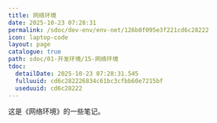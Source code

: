 ```yaml
---
title: 网络环境
date: 2025-10-23 07:28:31
permalink: /sdoc/dev-env/env-net/126b0f095e3f221cd6c28222
icon: laptop-code
layout: page
catalogue: true
path: sdoc/01-开发环境/15-网络环境
tdoc:
  detailDate: 2025-10-23 07:28:31.545
  fulluuid: cd6c282226834c61bc3cfbb60e7215bf
  useduuid: cd6c28222
---
```


这是《网络环境》的一些笔记。
